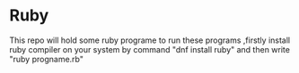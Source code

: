 # Ruby
This repo will hold some ruby programe
to run these programs ,firstly install ruby compiler on your system
by command "dnf install ruby" and then write "ruby progname.rb"
